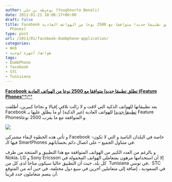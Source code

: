 ```yaml
---
author: يوغرطة بن علي (Youghourta Benali)
date: 2011-01-21 18:06:17+00:00
draft: false
title: Facebook تطلق تطبيقا جديدا متوافقا مع 2500 نوعا من الهواتف العادية (Feature
  Phones)
type: post
url: /2011/01/facebook-dumbphone-application/
categories:
- Web
- هواتف/ أجهزة لوحية
tags:
- DumbPhone
- facebook
- STC
- Tunisiana
---
```


[**Facebook تطلق تطبيقا جديدا متوافقا مع 2500 نوعا من الهواتف العادية (Feature Phones****)**](https://www.it-scoop.com/2011/01/facebook-dumbphone-application/)


بعد تطبيقاتها للهواتف الذكية التي لاقت و لا زالت تلاقي إقبالا و نجاحا كبيرين، أطلقت Facebook [تطبيقا جديدا](http://blog.facebook.com/blog.php?post=483824142130) للهواتف العادية (غير الذكية) أو ما يطلق عليها بـ Feature Phonesو المتوافقة مع ما يقرب 2500 نوعا.

[![](http://photos-h.ak.fbcdn.net/hphotos-ak-ash1/hs800.ash1/169019_10150138502961729_20531316728_7734100_3069418_a.jpg)
](https://www.it-scoop.com/2011/01/facebook-dumbphone-application/)

و تأتي هذه الخطوة لإبقاء مشتركي Facebook -خاصة في البلدان النامية و التي لا تكون فيها الـ SmartPhones في متناول الجميع – على اتصال دائم بحساباتهم.

و بالرغم من العدد الكبير من الهواتف المتوافقة مع هذا التطبيق و المنتجة من طرف Nokia، LG و Sony Ericsson إلا أن استخدامها مرهون بمتعاملي الهواتف المحمولة في كل بلد، حيث أن التطبيق حاليا سيكون متاحا لدى كل من  Tunisiana في تونس،  STC في السعودية ، إضافة إلى متعاملين آخرين في سبع دول مختلفة، في حين أنه من المتوقع أن ينضم متعاملون جدد قريبا.
